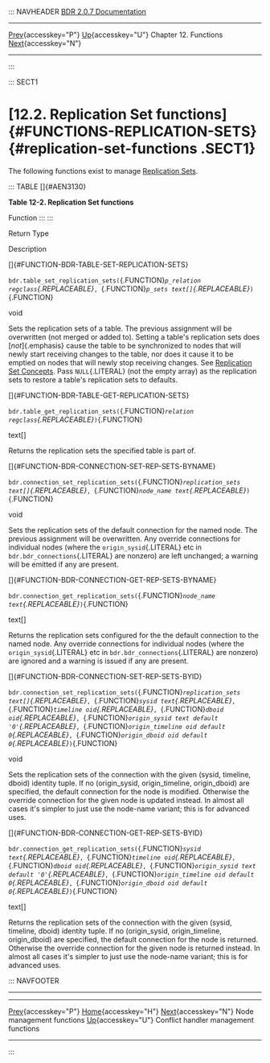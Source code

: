 ::: NAVHEADER
  [BDR 2.0.7 Documentation](index.md)
  ----------------------------------------------------------------------------- ------------------------------------- ----------------------- -------------------------------------------------------------------------------------------------
  [Prev](functions-node-mgmt.md "Node management functions"){accesskey="P"}   [Up](functions.md){accesskey="U"}    Chapter 12. Functions    [Next](functions-conflict-handlers.md "Conflict handler management functions"){accesskey="N"}

------------------------------------------------------------------------
:::

::: SECT1
# [12.2. Replication Set functions]{#FUNCTIONS-REPLICATION-SETS} {#replication-set-functions .SECT1}

The following functions exist to manage [Replication
Sets](replication-sets.md).

::: TABLE
[]{#AEN3130}

**Table 12-2. Replication Set functions**

Function
:::
:::

Return Type

Description

[]{#FUNCTION-BDR-TABLE-SET-REPLICATION-SETS}

`bdr.table_set_replication_sets(`{.FUNCTION}*`p_relation regclass`{.REPLACEABLE}*`, `{.FUNCTION}*`p_sets text[]`{.REPLACEABLE}*`)`{.FUNCTION}

void

Sets the replication sets of a table. The previous assignment will be
overwritten (not merged or added to). Setting a table\'s replication
sets does [*not*]{.emphasis} cause the table to be synchronized to nodes
that will newly start receiving changes to the table, nor does it cause
it to be emptied on nodes that will newly stop receiving changes. See
[Replication Set Concepts](replication-sets-concepts.md). Pass
`NULL`{.LITERAL} (not the empty array) as the replication sets to
restore a table\'s replication sets to defaults.

[]{#FUNCTION-BDR-TABLE-GET-REPLICATION-SETS}

`bdr.table_get_replication_sets(`{.FUNCTION}*`relation regclass`{.REPLACEABLE}*`)`{.FUNCTION}

text\[\]

Returns the replication sets the specified table is part of.

[]{#FUNCTION-BDR-CONNECTION-SET-REP-SETS-BYNAME}

`bdr.connection_set_replication_sets(`{.FUNCTION}*`replication_sets text[]`{.REPLACEABLE}*`, `{.FUNCTION}*`node_name text`{.REPLACEABLE}*`)`{.FUNCTION}

void

Sets the replication sets of the default connection for the named node.
The previous assignment will be overwritten. Any override connections
for individual nodes (where the `origin_sysid`{.LITERAL} etc in
`bdr.bdr_connections`{.LITERAL} are nonzero) are left unchanged; a
warning will be emitted if any are present.

[]{#FUNCTION-BDR-CONNECTION-GET-REP-SETS-BYNAME}

`bdr.connection_get_replication_sets(`{.FUNCTION}*`node_name text`{.REPLACEABLE}*`)`{.FUNCTION}

text\[\]

Returns the replication sets configured for the the default connection
to the named node. Any override connections for individual nodes (where
the `origin_sysid`{.LITERAL} etc in `bdr.bdr_connections`{.LITERAL} are
nonzero) are ignored and a warning is issued if any are present.

[]{#FUNCTION-BDR-CONNECTION-SET-REP-SETS-BYID}

`bdr.connection_set_replication_sets(`{.FUNCTION}*`replication_sets text[]`{.REPLACEABLE}*`, `{.FUNCTION}*`sysid text`{.REPLACEABLE}*`, `{.FUNCTION}*`timeline oid`{.REPLACEABLE}*`, `{.FUNCTION}*`dboid oid`{.REPLACEABLE}*`, `{.FUNCTION}*`origin_sysid text default '0'`{.REPLACEABLE}*`, `{.FUNCTION}*`origin_timeline oid default 0`{.REPLACEABLE}*`, `{.FUNCTION}*`origin_dboid oid default 0`{.REPLACEABLE}*`)`{.FUNCTION}

void

Sets the replication sets of the connection with the given (sysid,
timeline, dboid) identity tuple. If no (origin_sysid, origin_timeline,
origin_dboid) are specified, the default connection for the node is
modified. Otherwise the override connection for the given node is
updated instead. In almost all cases it\'s simpler to just use the
node-name variant; this is for advanced uses.

[]{#FUNCTION-BDR-CONNECTION-GET-REP-SETS-BYID}

`bdr.connection_get_replication_sets(`{.FUNCTION}*`sysid text`{.REPLACEABLE}*`, `{.FUNCTION}*`timeline oid`{.REPLACEABLE}*`, `{.FUNCTION}*`dboid oid`{.REPLACEABLE}*`, `{.FUNCTION}*`origin_sysid text default '0'`{.REPLACEABLE}*`, `{.FUNCTION}*`origin_timeline oid default 0`{.REPLACEABLE}*`, `{.FUNCTION}*`origin_dboid oid default 0`{.REPLACEABLE}*`)`{.FUNCTION}

text\[\]

Returns the replication sets of the connection with the given (sysid,
timeline, dboid) identity tuple. If no (origin_sysid, origin_timeline,
origin_dboid) are specified, the default connection for the node is
returned. Otherwise the override connection for the given node is
returned instead. In almost all cases it\'s simpler to just use the
node-name variant; this is for advanced uses.

::: NAVFOOTER

------------------------------------------------------------------------

  ------------------------------------------------- ------------------------------------- ---------------------------------------------------------
  [Prev](functions-node-mgmt.md){accesskey="P"}     [Home](index.md){accesskey="H"}     [Next](functions-conflict-handlers.md){accesskey="N"}
  Node management functions                          [Up](functions.md){accesskey="U"}                      Conflict handler management functions
  ------------------------------------------------- ------------------------------------- ---------------------------------------------------------
:::
